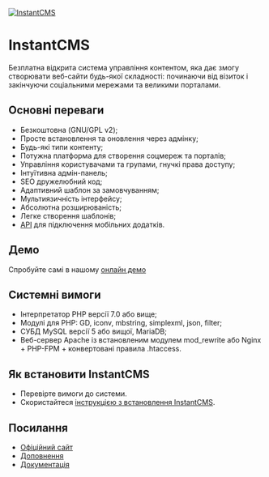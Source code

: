 <p>
  <a href="https://instantcms.ru">
    <img alt="InstantCMS" src="https://instantcms.ru/templates/icms/images/logo.svg" />
  </a>
</p>

# InstantCMS

Безплатна відкрита система управління контентом, яка дає змогу створювати веб-сайти будь-якої складності: починаючи від візиток і закінчуючи соціальними мережами та великими порталами.

## Основні переваги

* Безкоштовна (GNU/GPL v2);
* Просте встановлення та оновлення через адмінку;
* Будь-які типи контенту;
* Потужна платформа для створення соцмереж та порталів;
* Управління користувачами та групами, гнучкі права доступу;
* Інтуїтивна адмін-панель;
* SEO дружелюбний код;
* Адаптивний шаблон за замовчуванням;
* Мультиязичність інтерфейсу;
* Абсолютна розширюваність;
* Легке створення шаблонів;
* [API](https://github.com/instantsoft/icms2-json-api-component) для підключення мобільних додатків.

## Демо ##

Спробуйте самі в нашому [онлайн демо](https://demo.instantcms.ru/)

## Системні вимоги ##
* Інтерпретатор PHP версії 7.0 або вище;
* Модулі для PHP: GD, iconv, mbstring, simplexml, json, filter;
* СУБД MySQL версії 5 або вищої, MariaDB;
* Веб-сервер Apache із встановленим модулем mod_rewrite або Nginx + PHP-FPM + конвертовані правила .htaccess.

## Як встановити InstantCMS ##

* Перевірте вимоги до системи.
* Скористайтеся [інструкцією з встановлення InstantCMS](https://docs.instantcms.ru/manual/install).

## Посилання

* [Офіційний сайт](https://instantcms.ru/)
* [Доповнення](https://instantcms.ru/addons)
* [Документація](https://docs.instantcms.ru/)
